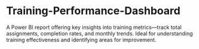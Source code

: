 # Training-Performance-Dashboard
A Power BI report offering key insights into training metrics—track total assignments, completion rates, and monthly trends. Ideal for understanding training effectiveness and identifying areas for improvement.
